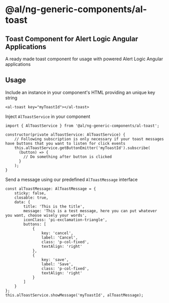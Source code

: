 # @al/ng-generic-components/al-toast

## Toast Component for Alert Logic Angular Applications

A ready made toast component for usage with powered Alert Logic Angular applications

## Usage

Include an instance in your component's HTML providing an unique key string

````
<al-toast key="myToastId"></al-toast>
````

Inject `AlToastService` in your component
````
import { AlToastService } from '@al/ng-generic-components/al-toast';

constructor(private alToastService: AlToastService) {
    // Following subscription is only necessary if your toast messages have buttons that you want to listen for click events
    this.alToastService.getButtonEmitter('myToastId').subscribe(
      (button) => {
        // Do something after button is clicked
      }
    );
}
````

Send a message using our predefined `AlToastMessage` interface
````
const alToastMessage: AlToastMessage = {
    sticky: false,
    closable: true,
    data: {
        title: 'This is the title',
        message: 'This is a test message, here you can put whatever you want, choose wisely your words',
        iconClass: 'pi-exclamation-triangle',
        buttons: [
            {
                key: 'cancel',
                label: 'Cancel',
                class: 'p-col-fixed',
                textAlign: 'right'
            },
            {
                key: 'save',
                label: 'Save',
                class: 'p-col-fixed',
                textAlign: 'right'
            }
        ]
    }
};
this.alToastService.showMessage('myToastId', alToastMessage);
````

